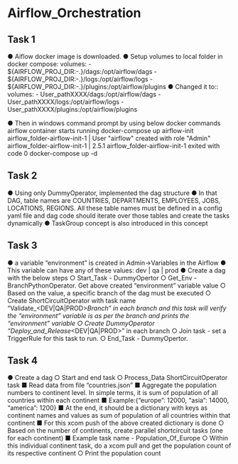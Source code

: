 # Airflow_Orchestration

## Task 1
● Aiflow docker image is downloaded.
● Setup volumes to local folder in docker compose:
  volumes:
    - ${AIRFLOW_PROJ_DIR:-.}/dags:/opt/airflow/dags
    - ${AIRFLOW_PROJ_DIR:-.}/logs:/opt/airflow/logs
    - ${AIRFLOW_PROJ_DIR:-.}/plugins:/opt/airflow/plugins
● Changed it to::
  volumes:
    - User_pathXXXX/dags:/opt/airflow/dags
    - User_pathXXXX/logs:/opt/airflow/logs
    - User_pathXXXX/plugins:/opt/airflow/plugins

● Then in windows command prompt by using below docker commands airflow container starts running
docker-compose up airflow-init
airflow_folder-airflow-init-1  | User "airflow" created with role "Admin"
airflow_folder-airflow-init-1  | 2.5.1
airflow_folder-airflow-init-1 exited with code 0
docker-compose up -d




## Task 2
●	Using only DummyOperator, implemented the dag structure
●	In that DAG, table names are COUNTRIES, DEPARTMENTS, EMPLOYEES, JOBS, LOCATIONS, REGIONS. All these table names must be defined in a config yaml file and dag code should iterate over those tables and create the tasks dynamically
● TaskGroup concept is also introduced in this concept

## Task 3
●	a variable “environment” is created in Admin->Variables in the Airflow 
●	This variable can have any of these values: dev | qa | prod
●	Create a dag with the below steps
  ○	Start_Task - DummyOpertor
  ○	Get_Env - BranchPythonOperator. Get above created “environment” variable value
  ○	Based on the value, a specific branch of the dag must be executed
  ○	Create ShortCircuitOperator with task name “Validate_<DEV|QA|PROD>_Branch” in each branch and this task will verify the “environment” variable is as per the branch and prints the “environment” variable
  ○	Create DummyOperator “Deploy_and_Release_<DEV|QA|PROD>” in each branch
  ○	Join task -  set a TriggerRule for this task to run.
  ○	End_Task - DummyOpertor. 

## Task 4
●	Create a dag
 ○	Start and end task
 ○	Process_Data ShortCircuitOperator task
   ■	Read data from file “countries.json”
   ■	Aggregate the population numbers to continent level. In simple terms, it is sum of population of all countries within each continent
   ■	Example:{“europe”: 12000, “asia”: 14000, “america”: 1200}
   ■	At the end, it should be a dictionary with keys as continent names and values as sum of population of all countries within that continent
   ■	For this xcom push of the above created dictionary is done
 ○	Based on the number of continents, create parallel shortcircuit tasks (one for each continent)
   ■	Example task name - Population_Of_Europe
 ○	Within this individual continent task, do a xcom pull and get the population count of its respective continent
 ○	Print the population count


